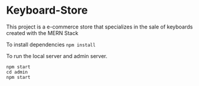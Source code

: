 # Keyboard-Store
This project  is a e-commerce store that specializes in the sale of keyboards created with the MERN Stack

To install dependencies
  ```npm install```
  
To run the local server and admin server.
```
npm start 
cd admin
npm start
```
